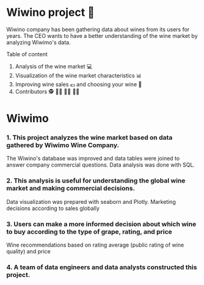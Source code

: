 # Wiwino project :wine_glass:
Wiwino company has been gathering data about wines from its users for years. The CEO wants to have a better understanding of the wine market by analyzing Wiwimo's data. 

Table of content
1. Analysis of the wine market :computer:
2. Visualization of the wine market characteristics :bar_chart:
3. Improving wine sales :euro: and choosing your wine :champagne:
4. Contributors :detective: :man_technologist: :man_scientist: :superhero_woman:
   
# Wiwimo
### 1. This project analyzes the wine market based on data gathered by Wiwimo Wine Company.
The Wiwino's database was improved and data tables were joined to answer company commercial questions.
Data analysis was done with SQL.

### 2. This analysis is useful for understanding the global wine market and making commercial decisions.
Data visualization was prepared with seaborn and Plotly.
Marketing decisions according to sales globally

### 3. Users can make a more informed decision about which wine to buy according to the type of grape, rating, and price
Wine recommendations based on rating average (public rating of wine quality) and price

### 4. A team of data engineers and data analysts constructed this project.
